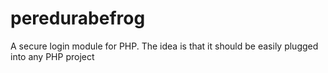 # peredurabefrog
A secure login module for PHP. The idea is that it should be easily plugged into any PHP project
